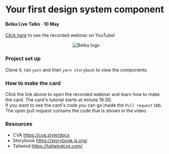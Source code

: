 # Your first design system component
#### Belka Live Talks · 10 May
[Click here](https://www.youtube.com/watch?v=4fBjtWsEx6w&t=637s) to see the recorded webinar on YouTube!
<p align="center">
  <img src="https://github.com/BelkaLab/your-first-ds-component-react/assets/104076485/fa93b71c-f234-4213-9526-d269bdf21bd6" alt="Belka logo"/>
</p>

### Project set up
Clone it, run `yarn` and then `yarn storybook` to view the components.

### How to make the card
Click the link above to open the recorded webinar and learn how to make the card. The card's tutorial starts at minute 18:30.\
If you want to see the card's code you can go inside the `Pull request` tab. The open pull request contains the code that is shown in the video.

### Resources
- CVA https://cva.style/docs
- Storybook https://storybook.js.org/
- Tailwind https://tailwindcss.com/

